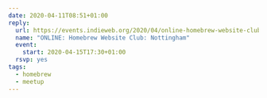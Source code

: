 ```yaml
---
date: 2020-04-11T08:51+01:00
reply:
  url: https://events.indieweb.org/2020/04/online-homebrew-website-club-nottingham-h2HHF0o7NPtg
  name: "ONLINE: Homebrew Website Club: Nottingham"
  event:
    start: 2020-04-15T17:30+01:00
  rsvp: yes
tags:
  - homebrew
  - meetup
---
```

